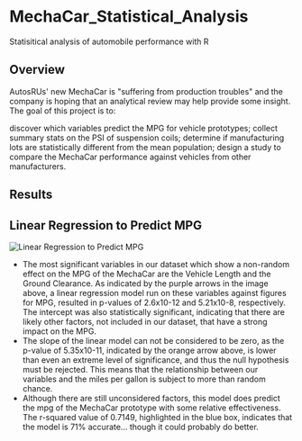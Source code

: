 # MechaCar_Statistical_Analysis

Statisitical analysis of automobile performance with R

## Overview

AutosRUs' new MechaCar is "suffering from production troubles" and the company is hoping that an analytical review may help provide some insight. The goal of this project is to:

discover which variables predict the MPG for vehicle prototypes;
collect summary stats on the PSI of suspension coils;
determine if manufacturing lots are statistically different from the mean population;
design a study to compare the MechaCar performance against vehicles from other manufacturers.

## Results

## Linear Regression to Predict MPG

![Linear Regression to Predict MPG](https://user-images.githubusercontent.com/88639467/147792374-1893a99a-e1a6-4400-98d2-cc7eb8396ad3.PNG)


 - The most significant variables in our dataset which show a non-random effect on the MPG of the MechaCar are the Vehicle Length and the Ground Clearance. As indicated by the purple arrows in the image above, a linear regression model run on these variables against figures for MPG, resulted in p-values of 2.6x10-12 and 5.21x10-8, respectively. The intercept was also statistically significant, indicating that there are likely other factors, not included in our dataset, that have a strong impact on the MPG.
 - The slope of the linear model can not be considered to be zero, as the p-value of 5.35x10-11, indicated by the orange arrow above, is lower than even an extreme level of significance, and thus the null hypothesis must be rejected. This means that the relationship between our variables and the miles per gallon is subject to more than random chance.
 - Although there are still unconsidered factors, this model does predict the mpg of the MechaCar prototype with some relative effectiveness. The r-squared value of 0.7149, highlighted in the blue box, indicates that the model is 71% accurate... though it could probably do better.

